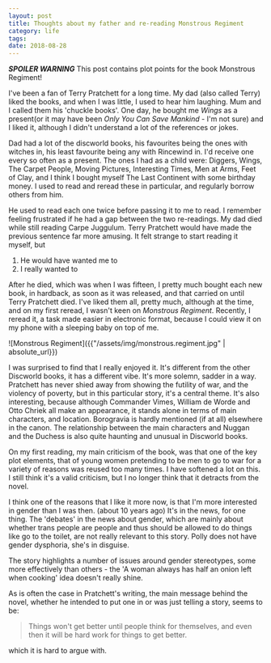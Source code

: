 ```yaml
---
layout: post
title: Thoughts about my father and re-reading Monstrous Regiment
category: life
tags:
date: 2018-08-28
---
```


***SPOILER WARNING*** This post contains plot points for the book Monstrous Regiment!

I've been a fan of Terry Pratchett for a long time. My dad (also called Terry) liked the books, and when I was little, I used to hear him laughing. Mum and I called them his 'chuckle books'. One day, he bought me _Wings_ as a present(or it may have been _Only You Can Save Mankind_ - I'm not sure) and I liked it, although I didn't understand a lot of the references or jokes.

Dad had a lot of the discworld books, his favourites being the ones with witches in, his least favourite being any with Rincewind in. I'd receive one every so often as a present. The ones I had as a child were: Diggers, Wings, The Carpet People, Moving Pictures, Interesting Times, Men at Arms, Feet of Clay, and I think I bought myself The Last Continent with some birthday money. I used to read and reread these in particular, and regularly borrow others from him.

He used to read each one twice before passing it to me to read. I remember feeling frustrated if he had a gap between the two re-readings. My dad died while still reading Carpe Juggulum. Terry Pratchett would have made the previous sentence far more amusing. It felt strange to start reading it myself, but

1. He would have wanted me to
2. I really wanted to

After he died, which was when I was fifteen, I pretty much bought each new book, in hardback, as soon as it was released, and that carried on until Terry Pratchett died. I've liked them all, pretty much, although at the time, and on my first reread, I wasn't keen on _Monstrous Regiment_. Recently, I reread it, a task made easier in electronic format, because I could view it on my phone with a sleeping baby on top of me.

![Monstrous Regiment]({{"/assets/img/monstrous.regiment.jpg" | absolute_url}})

I was surprised to find that I really enjoyed it. It's different from the other Discworld books, it has a different vibe. It's more solemn, sadder in a way. Pratchett has never shied away from showing the futility of war, and the violency of poverty, but in this particular story, it's a central theme. It's also interesting, because although Commander Vimes, William de Worde and Otto Chriek all make an appearance, it stands alone in terms of main characters, and location. Borogravia is hardly mentioned (if at all) elsewhere in the canon. The relationship between the main characters and Nuggan and the Duchess is also quite haunting and unusual in Discworld books.

On my first reading, my main criticism of the book, was that one of the key plot elements, that of young women pretending to be men to go to war for a variety of reasons was reused too many times. I have softened a lot on this. I still think it's a valid criticism, but I no longer think that it detracts from the novel.

I think one of the reasons that I like it more now, is that I'm more interested in gender than I was then. (about 10 years ago) It's in the news, for one thing. The 'debates' in the news about gender, which are mainly about whether trans people are people and thus should be allowed to do things like go to the toilet, are not really relevant to this story. Polly does not have gender dysphoria, she's in disguise. 

The story highlights a number of issues around gender stereotypes, some more effectively than others - the 'A woman always has half an onion left when cooking' idea doesn't really shine.

As is often the case in Pratchett's writing, the main message behind the novel, whether he intended to put one in or was just telling a story, seems to be:

> Things won't get better until people think for themselves, and even then it will be hard work for things to get better.

which it is hard to argue with.